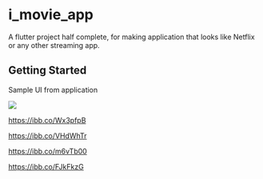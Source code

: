 # i_movie_app

A flutter project half complete, for making application that looks like Netflix or any other streaming app.

## Getting Started

Sample UI from application

<img src="https://ibb.co/xjwTHMQ">

 
https://ibb.co/Wx3pfpB

https://ibb.co/VHdWhTr

https://ibb.co/m6vTb00

https://ibb.co/FJkFkzG
